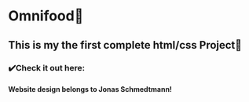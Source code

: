 # Omnifood🥘

## This is my the first complete html/css Project🤩

### ✔️Check it out here:

#### Website design belongs to Jonas Schmedtmann!
